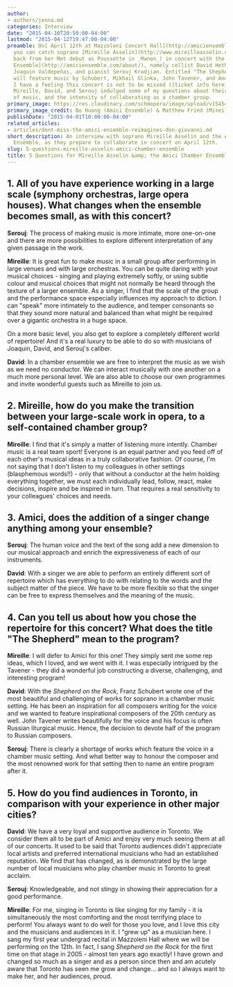 ```yaml
---
author:
- authors/jenna.md
categories: Interview
date: "2015-04-10T20:50:00-04:00"
lastmod: "2015-04-12T19:47:00-04:00"
preamble: On[ April 12th at Mazzoleni Concert Hall](http://amiciensemble.com/event/mireille-asselin-the-shepherd/),
  you can catch soprano [Mireille Asselin](http://www.mireilleasselin.com/) (just
  back from her Met debut as Poussette in _Manon_) in concert with the [Amici Chamber
  Ensemble](http://amiciensemble.com/about/), namely cellist David Hetherington, clarinetist
  Joaquin Valdepeñas, and pianist Serouj Kradjian. Entitled "The Shepherd," the program
  will feature music by Schubert, Mikhail Glinka, John Tavener, and André Previn;
  I have a feeling this concert is not to be missed ([ticket info here](http://amiciensemble.com/event/mireille-asselin-the-shepherd/)).
  Mireille, David, and Serouj indulged some of my questions about their selection
  of music, and the intensity of collaborating as a chamber group.
primary_image: https://res.cloudinary.com/schmopera/image/upload/v1545409169/media/webhook-uploads/1428713220950/AmiciMireill.jpg.jpg
primary_image_credit: Bo Huang (Amici Ensemble) & Matthew Fried (Mireille Asselin)
publishDate: "2015-04-01T10:00:00-04:00"
related_articles:
- articles/dont-miss-the-amici-ensemble-reimagines-don-giovanni.md
short_description: An interview with soprano Mireille Asselin and the Amici Chamber
  Ensemble, as they prepare to collaborate in concert on April 12th.
slug: 5-questions-mireille-asselin-amici-chamber-ensemble
title: 5 Questions for Mireille Asselin &amp; the Amici Chamber Ensemble
---
```


## 1\. All of you have experience working in a large scale (symphony orchestras, large opera houses). What changes when the ensemble becomes small, as with this concert?  

**Serouj**: The process of making music is more intimate, more one-on-one and there are more possibilities to explore different interpretation of any given passage in the work. 

**Mireille**: It is great fun to make music in a small group after performing in large venues and with large orchestras. You can be quite daring with your musical choices - singing and playing extremely softly, or using subtle colour and musical choices that might not normally be heard through the texture of a larger ensemble. As a singer, I find that the scale of the group and the performance space especially influences my approach to diction. I can "speak" more intimately to the audience, and temper consonants so that they sound more natural and balanced than what might be required over a gigantic orchestra in a huge space. 

On a more basic level, you also get to explore a completely different world of repertoire! And it's a real luxury to be able to do so with musicians of Joaquin, David, and Serouj's caliber. 

**David**: In a chamber ensemble we are free to interpret the music as we wish as we need no conductor. We can interact musically with one another on a much more personal level. We are also able to choose our own programmes and invite wonderful guests such as Mireille to join us. 

## 2\. Mireille, how do you make the transition between your large-scale work in opera, to a self-contained chamber group?

**Mireille**: I find that it's simply a matter of listening more intently. Chamber music is a real team sport! Everyone is an equal partner and you feed off of each other's musical ideas in a truly collaborative fashion. Of course, I'm not saying that I don't listen to my colleagues in other settings (blasphemous words!!) - only that without a conductor at the helm holding everything together, we must each individually lead, follow, react, make decisions, inspire and be inspired in turn. That requires a real sensitivity to your colleagues' choices and needs. 

## 3\. Amici, does the addition of a singer change anything among your ensemble?

**Serouj**: The human voice and the text of the song add a new dimension to our musical approach and enrich the expressiveness of each of our instruments. 

**David**: With a singer we are able to perform an entirely different sort of repertoire which has everything to do with relating to the words and the subject matter of the piece. We have to be more flexible so that the singer can be free to express themselves and the meaning of the music. 

## 4\. Can you tell us about how you chose the repertoire for this concert? What does the title "The Shepherd" mean to the program?

**Mireille**: I will defer to Amici for this one! They simply sent me some rep ideas, which I loved, and we went with it. I was especially intrigued by the Tavener - they did a wonderful job constructing a diverse, challenging, and interesting program! 

**David**: With the _Shepherd on the Rock,_ Franz Schubert wrote one of the most beautiful and challenging of works for soprano in a chamber music setting. He has been an inspiration for all composers writing for the voice and we wanted to feature inspirational composers of the 20th century as well. John Tavener writes beautifully for the voice and his focus is often Russian liturgical music. Hence, the decision to devote half of the program to Russian composers. 

**Serouj**: There is clearly a shortage of works which feature the voice in a chamber music setting. And what better way to honour the composer and the most renowned work for that setting then to name an entire program after it. 

## 5\. How do you find audiences in Toronto, in comparison with your experience in other major cities?

**David**: We have a very loyal and supportive audience in Toronto. We consider them all to be part of Amici and enjoy very much seeing them at all of our concerts. It used to be said that Toronto audiences didn't appreciate local artists and preferred international musicians who had an established reputation. We find that has changed, as is demonstrated by the large number of local musicians who play chamber music in Toronto to great acclaim. 

**Serouj**: Knowledgeable, and not stingy in showing their appreciation for a good performance. 

**Mireille**: For me, singing in Toronto is like singing for my family - it is simultaneously the most comforting and the most terrifying place to perform! You always want to do well for those you love, and I love this city and the musicians and audiences in it. I "grew up" as a musician here. I sang my first year undergrad recital in Mazzoleni Hall where we will be performing on the 12th. In fact, I sang _Shepherd on the Rock_ for the first time on that stage in 2005 - almost ten years ago exactly! I have grown and changed so much as a singer and as a person since then and am acutely aware that Toronto has seen me grow and change… and so I always want to make her, and her audiences, proud.
